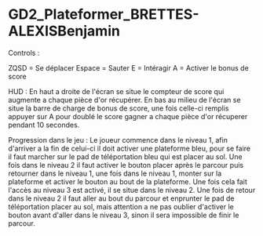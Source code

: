 # GD2_Plateformer_BRETTES-ALEXISBenjamin

Controls : 

ZQSD = Se déplacer
Espace = Sauter
E = Intéragir
A = Activer le bonus de score

HUD : 
En haut a droite de l'écran se situe le compteur de score qui augmente a chaque pièce d'or récupérer.
En bas au milieu de l'écran se situe la barre de charge de bonus de score, une fois celle-ci remplis appuyer sur A pour doublé le score gagner a chaque
pièce d'or récuperer pendant 10 secondes.

Progression dans le jeu : 
Le joueur commence dans le niveau 1, afin d'arriver a la fin de celui-ci il doit activer une plateforme bleu,
pour se faire il faut marcher sur le pad de téléportation bleu qui est placer au sol.
Une fois dans le niveau 2 il faut activer le bouton placer après le parcour puis retourner dans le niveau 1, une fois dans le niveau 1,
monter sur la plateforme et activer le bouton au bout de la plateforme.
Une fois cela fait l'accès au niveau 3 est activé, il se situe dans le niveau 2.
Une fois de retour dans le niveau 2 il faut aller au bout du parcour et enprunter le pad de téléportation placer au sol,
mais attention a ne pas oublier d'activer le bouton avant d'aller dans le niveau 3, sinon il sera impossible de finir le parcour.